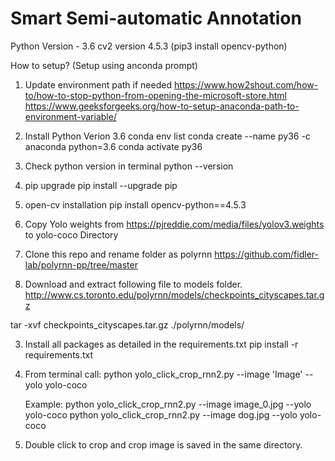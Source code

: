 # Smart Semi-automatic Annotation


Python Version - 3.6
cv2 version 4.5.3 (pip3 install opencv-python)



How to setup? (Setup using anconda prompt)


1. Update environment path if needed
https://www.how2shout.com/how-to/how-to-stop-python-from-opening-the-microsoft-store.html
https://www.geeksforgeeks.org/how-to-setup-anaconda-path-to-environment-variable/

2. Install Python Verion 3.6
   conda env list
   conda create --name py36 -c anaconda python=3.6
   conda activate py36


3. Check python version in terminal
   python --version

3. pip upgrade
   pip install --upgrade pip

4. open-cv installation
   pip install opencv-python==4.5.3


3. Copy Yolo weights from https://pjreddie.com/media/files/yolov3.weights to yolo-coco Directory

4. Clone this repo and rename folder as polyrnn
https://github.com/fidler-lab/polyrnn-pp/tree/master

2. Download and extract following file to models folder.
http://www.cs.toronto.edu/polyrnn/models/checkpoints_cityscapes.tar.gz

tar -xvf checkpoints_cityscapes.tar.gz ./polyrnn/models/


3. Install all packages as detailed in the requirements.txt
    pip install -r requirements.txt


3. From terminal call:
    python yolo_click_crop_rnn2.py --image 'Image' --yolo yolo-coco

    Example:
    python yolo_click_crop_rnn2.py --image image_0.jpg --yolo yolo-coco
    python yolo_click_crop_rnn2.py --image dog.jpg --yolo yolo-coco

3. Double click to crop and crop image is saved in the same directory.
